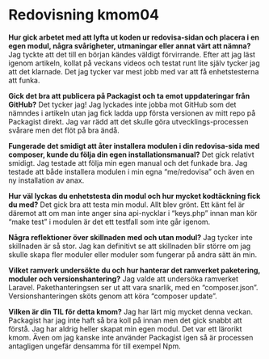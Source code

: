---
---
Redovisning kmom04
=========================

**Hur gick arbetet med att lyfta ut koden ur redovisa-sidan och placera i en egen modul, några svårigheter, utmaningar eller annat värt att nämna?**
Jag tyckte att det till en början kändes väldigt förvirrande. Efter att jag läst igenom artikeln, kollat på veckans videos och testat runt lite själv tycker jag att det klarnade. Det jag tycker var mest jobb med var att få enhetstesterna att funka. 

**Gick det bra att publicera på Packagist och ta emot uppdateringar från GitHub?**
Det tycker jag! Jag lyckades inte jobba mot GitHub som det nämndes i artikeln utan jag fick ladda upp första versionen av mitt repo på Packagist direkt. Jag var rädd att det skulle göra utvecklings-processen svårare men det flöt på bra ändå. 

**Fungerade det smidigt att åter installera modulen i din redovisa-sida med composer, kunde du följa din egen installationsmanual?**
Det gick relativt smidigt. Jag testade att följa min egen manual och det funkade bra. Jag testade att både installera modulen i min egna “me/redovisa” och även en ny installation av anax. 

**Hur väl lyckas du enhetstesta din modul och hur mycket kodtäckning fick du med?**
Det gick bra att testa min modul. Allt blev grönt. Ett känt fel är däremot att om man inte anger sina api-nycklar i “keys.php” innan man kör “make test” i modulen är det ett testfall som inte går igenom. 

**Några reflektioner över skillnaden med och utan modul?**
Jag tycker inte skillnaden är så stor. Jag kan definitivt se att skillnaden blir större om jag skulle skapa fler moduler eller moduler som fungerar på andra sätt än min. 

**Vilket ramverk undersökte du och hur hanterar det ramverket paketering, moduler och versionshantering?**
Jag valde att undersöka ramverket Laravel. Pakethanteringsen ser ut att vara snarlik, med en “composer.json”. Versionshanteringen sköts genom att köra “composer update”.

**Vilken är din TIL för detta kmom?**
Jag har lärt mig mycket denna veckan. Packagist har jag inte haft så bra koll på innan men det gick snabbt att förstå. Jag har aldrig heller skapat min egen modul. Det var ett lärorikt kmom. Även om jag kanske inte använder Packagist igen så är processen antagligen ungefär densamma för till exempel Npm.  